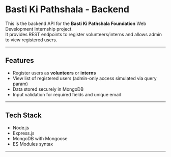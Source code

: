 # Basti Ki Pathshala - Backend

This is the backend API for the **Basti Ki Pathshala Foundation** Web Development Internship project.  
It provides REST endpoints to register volunteers/interns and allows admin to view registered users.

---

## Features

- Register users as **volunteers** or **interns**  
- View list of registered users (admin-only access simulated via query param)  
- Data stored securely in MongoDB  
- Input validation for required fields and unique email  

---

## Tech Stack

- Node.js  
- Express.js  
- MongoDB with Mongoose  
- ES Modules syntax  

---

